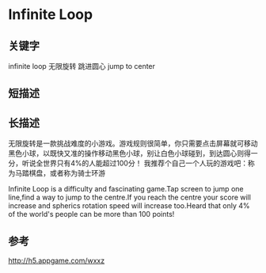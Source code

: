 # Infinite Loop

## 关键字
infinite loop 无限旋转 跳进圆心 jump to center

## 短描述

## 长描述
无限旋转是一款挑战难度的小游戏。游戏规则很简单，你只需要点击屏幕就可移动黑色小球，以既快又准的操作移动黑色小球，别让白色小球碰到，到达圆心则得一分，听说全世界只有4%的人能超过100分！ 
我推荐个自己一个人玩的游戏吧：称为马踏棋盘，或者称为骑士环游 

Infinite Loop is a difficulty and fascinating game.Tap screen to jump one line,find a way to jump to the centre.If you reach the centre your score will increase and spherics rotation speed will increase too.Heard that only 4% of the world's people can be more than 100 points! 

## 参考
http://h5.appgame.com/wxxz